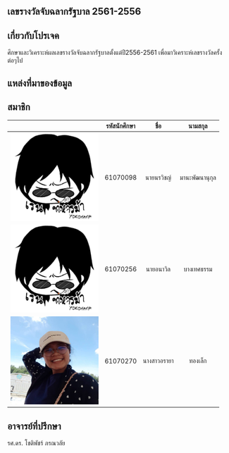  ## เลขรางวัลจับฉลากรัฐบาล 2561-2556
 ## เกี่ยวกับโปรเจค
  ศึกษาและวิเคราะห์ผลเลขรางวัลจับฉลากรัฐบาลตั้งแต่ปี2556-2561 เพื่อมาวิเคราะห์เลขรางวัลครั้งต่อๆไป
 ## แหล่งที่มาของข้อมูล
 ## สมาชิก
 | | รหัสนักศึกษา        | ชื่อ | นามสกุล |
|:-:| :-------------: |:----------:|:--------:|
| <a href=""><img src="img1.jpg" width="200px"></a> | 61070098    | นายนรวิชญ์ | มานะพัฒนานุกุล |
| <a href=""><img src="img1.jpg" width="200px"></a> | 61070256    | นายอนาวิล | บางเทศธรรม |
| <a href=""><img src="pe1.jpg.jpg" width="200px"></a> | 61070270    | นางสาวอรายา | ทองเล็ก |
 ## อาจารย์ที่ปรึกษา
  รศ.ดร. โชติพัชร์ ภรณวลัย 
